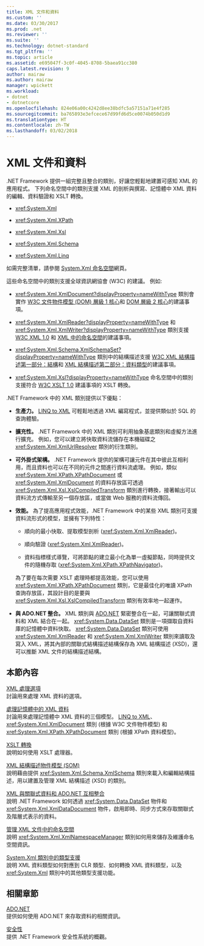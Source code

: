 ```yaml
---
title: XML 文件和資料
ms.custom: ''
ms.date: 03/30/2017
ms.prod: .net
ms.reviewer: ''
ms.suite: ''
ms.technology: dotnet-standard
ms.tgt_pltfrm: ''
ms.topic: article
ms.assetid: e695047f-3c0f-4045-8708-5baea91cc380
caps.latest.revision: 9
author: mairaw
ms.author: mairaw
manager: wpickett
ms.workload:
- dotnet
- dotnetcore
ms.openlocfilehash: 824e06a00c4242d8ee38bdfc5a57151a71e4f285
ms.sourcegitcommit: ba765893e3efcece67d99fd6d5ce0074b050d1d9
ms.translationtype: HT
ms.contentlocale: zh-TW
ms.lasthandoff: 03/02/2018
---
```

# <a name="xml-documents-and-data"></a>XML 文件和資料
.NET Framework 提供一組完整且整合的類別，好讓您輕鬆地建置可感知 XML 的應用程式。 下列命名空間中的類別支援 XML 的剖析與撰寫、記憶體中 XML 資料的編輯、資料驗證和 XSLT 轉換。  
  
-   <xref:System.Xml>  
  
-   <xref:System.Xml.XPath>  
  
-   <xref:System.Xml.Xsl>  
  
-   <xref:System.Xml.Schema>  
  
-   <xref:System.Xml.Linq>  
  
 如需完整清單，請參閱 [System.Xml 命名空間](http://msdn.microsoft.com/library/gg145036.aspx)網頁。  
  
 這些命名空間中的類別支援全球資訊網協會 (W3C) 的建議。 例如:   
  
-   <xref:System.Xml.XmlDocument?displayProperty=nameWithType> 類別會實作 [W3C 文件物件模型 (DOM) 層級 1 核心](http://www.w3.org/TR/REC-DOM-Level-1/)和 [DOM 層級 2 核心](http://www.w3.org/TR/DOM-Level-2-Core/)的建議事項。  
  
-   <xref:System.Xml.XmlReader?displayProperty=nameWithType> 和 <xref:System.Xml.XmlWriter?displayProperty=nameWithType> 類別支援 [W3C XML 1.0](http://www.w3.org/TR/2006/REC-xml-20060816/) 和 [XML 中的命名空間](http://www.w3.org/TR/REC-xml-names/)的建議事項。  
  
-   <xref:System.Xml.Schema.XmlSchemaSet?displayProperty=nameWithType> 類別中的結構描述支援 [W3C XML 結構描述第一部分：結構](http://www.w3.org/TR/xmlschema-1/)和 [XML 結構描述第二部分：資料類型](http://www.w3.org/TR/xmlschema-2/)的建議事項。  
  
-   <xref:System.Xml.Xsl?displayProperty=nameWithType> 命名空間中的類別支援符合 [W3C XSLT 1.0](http://www.w3.org/TR/xslt) 建議事項的 XSLT 轉換。  
  
 .NET Framework 中的 XML 類別提供以下優點：  
  
-   **生產力。** [LINQ to XML](http://msdn.microsoft.com/library/f0fe21e9-ee43-4a55-b91a-0800e5782c13) 可輕鬆地透過 XML 編寫程式，並提供類似於 SQL 的查詢體驗。  
  
-   **擴充性。** .NET Framework 中的 XML 類別可利用抽象基底類別和虛擬方法進行擴充。 例如，您可以建立將快取資料流儲存在本機磁碟之 <xref:System.Xml.XmlUrlResolver> 類別的衍生類別。  
  
-   **可外掛式架構。** .NET Framework 提供的架構可讓元件在其中彼此互相利用，而且資料也可以在不同的元件之間進行資料流處理。 例如，類似 <xref:System.Xml.XPath.XPathDocument> 或 <xref:System.Xml.XmlDocument> 的資料存放區可透過 <xref:System.Xml.Xsl.XslCompiledTransform> 類別進行轉換，接著輸出可以資料流方式傳輸至另一個存放區，或當做 Web 服務的資料流傳回。  
  
-   **效能。** 為了提高應用程式效能，.NET Framework 中的某些 XML 類別可支援資料流形式的模型，並擁有下列特性：  
  
    -   順向的最小快取、提取模型剖析 (<xref:System.Xml.XmlReader>)。  
  
    -   順向驗證 (<xref:System.Xml.XmlReader>)。  
  
    -   資料指標樣式導覽，可將節點的建立最小化為單一虛擬節點，同時提供文件的隨機存取 (<xref:System.Xml.XPath.XPathNavigator>)。  
  
     為了要在每次需要 XSLT 處理時都提高效能，您可以使用 <xref:System.Xml.XPath.XPathDocument> 類別，它是最佳化的唯讀 XPath 查詢存放區，其設計目的是要與 <xref:System.Xml.Xsl.XslCompiledTransform> 類別有效率地一起運作。  
  
-   **與 ADO.NET 整合。** XML 類別與 [ADO.NET](../../../../docs/framework/data/adonet/index.md) 緊密整合在一起，可讓關聯式資料和 XML 結合在一起。 <xref:System.Data.DataSet> 類別是一項擷取自資料庫的記憶體中資料快取。 <xref:System.Data.DataSet> 類別可使用 <xref:System.Xml.XmlReader> 和 <xref:System.Xml.XmlWriter> 類別來讀取及寫入 XML，將其內部的關聯式結構描述結構保存為 XML 結構描述 (XSD)，還可以推斷 XML 文件的結構描述結構。  
  
## <a name="in-this-section"></a>本節內容  
 [XML 處理選項](../../../../docs/standard/data/xml/xml-processing-options.md)  
 討論用來處理 XML 資料的選項。  
  
 [處理記憶體中的 XML 資料](../../../../docs/standard/data/xml/processing-xml-data-in-memory.md)  
 討論用來處理記憶體中 XML 資料的三個模型。 [LINQ to XML](http://msdn.microsoft.com/library/f0fe21e9-ee43-4a55-b91a-0800e5782c13)、<xref:System.Xml.XmlDocument> 類別 (根據 W3C 文件物件模型) 和 <xref:System.Xml.XPath.XPathDocument> 類別 (根據 XPath 資料模型)。  
  
 [XSLT 轉換](../../../../docs/standard/data/xml/xslt-transformations.md)  
 說明如何使用 XSLT 處理器。  
  
 [XML 結構描述物件模型 (SOM)](../../../../docs/standard/data/xml/xml-schema-object-model-som.md)  
 說明藉由提供 <xref:System.Xml.Schema.XmlSchema> 類別來載入和編輯結構描述，用以建置及管理 XML 結構描述 (XSD) 的類別。  
  
 [XML 與關聯式資料和 ADO.NET 互相整合](../../../../docs/standard/data/xml/xml-integration-with-relational-data-and-adonet.md)  
 說明 .NET Framework 如何透過 <xref:System.Data.DataSet> 物件和 <xref:System.Xml.XmlDataDocument> 物件，啟用即時、同步方式來存取關聯式及階層式表示的資料。  
  
 [管理 XML 文件中的命名空間](../../../../docs/standard/data/xml/managing-namespaces-in-an-xml-document.md)  
 說明 <xref:System.Xml.XmlNamespaceManager> 類別如何用來儲存及維護命名空間資訊。  
  
 [System.Xml 類別中的類型支援](../../../../docs/standard/data/xml/type-support-in-the-system-xml-classes.md)  
 說明 XML 資料類型如何對應到 CLR 類型、如何轉換 XML 資料類型，以及 <xref:System.Xml> 類別中的其他類型支援功能。  
  
## <a name="related-sections"></a>相關章節  
 [ADO.NET](../../../../docs/framework/data/adonet/index.md)  
 提供如何使用 ADO.NET 來存取資料的相關資訊。  
  
 [安全性](../../../../docs/standard/security/index.md)  
 提供 .NET Framework 安全性系統的概觀。  
  